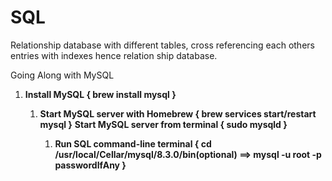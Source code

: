 # SQL

Relationship database with different tables, cross referencing each others entries with indexes hence relation ship database.

Going Along with MySQL
<ol>
  <li>
    <b>Install MySQL { brew install mysql }</b>
  </li>
<ol>
  <li>
    <b>Start MySQL server with Homebrew { brew services start/restart mysql }</b>
    <b>Start MySQL server from terminal { sudo mysqld }</b>
  </li>
<ol>
  <li>
    <b>Run SQL command-line terminal { cd /usr/local/Cellar/mysql/8.3.0/bin(optional) ==>  mysql -u root -p passwordIfAny }</b>
  </li>
</ol>

